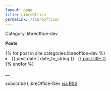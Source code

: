 ```yaml
---
layout: page
title: LibreOffice
permalink: /libreoffice/
---
```


Category: libreoffice-dev

<b>Posts</b>

<div id="archives">
{% for post in site.categories.libreoffice-dev %}
 <li><span>{{ post.date | date_to_string }}</span> &nbsp; <a href="{{ post.url }}">{{ post.title }}</a></li>
{% endfor %}
</div>

__

subscribe LibreOffice-Dev [via RSS][lo-feed]

[lo-feed]: https://bayramcicek.github.io/lo-feed.xml